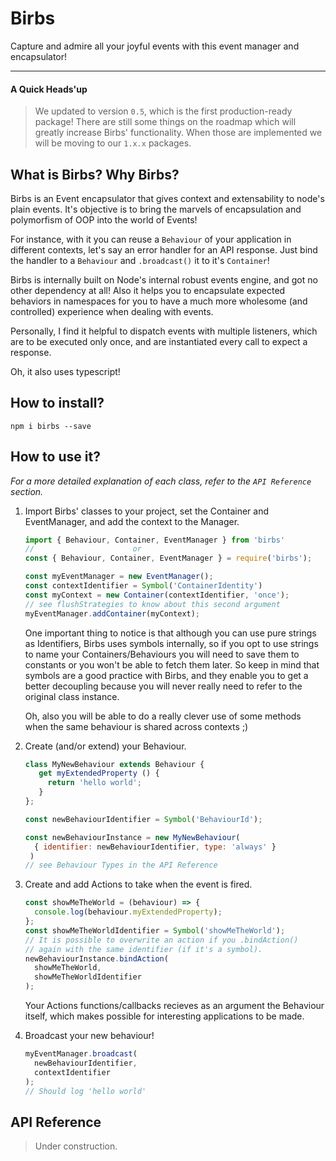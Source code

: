 # Birbs
Capture and admire all your joyful events with this event manager and encapsulator!

--------------------
#### A Quick Heads'up

> We updated to version `0.5`, which is the first production-ready package!
> There are still some things on the roadmap which will greatly increase Birbs' functionality. When those are implemented we will be moving to our `1.x.x` packages.

## What is Birbs? Why Birbs?

Birbs is an Event encapsulator that gives context and extensability to node's plain events. It's objective is to bring the marvels of encapsulation and polymorfism of OOP into the world of Events!

For instance, with it you can reuse a `Behaviour` of your application in different contexts, let's say an error handler for an API response. Just bind the handler to a `Behaviour` and `.broadcast()` it to it's `Container`!

Birbs is internally built on Node's internal robust events engine, and got no other dependency at all! Also it helps you to encapsulate expected behaviors in namespaces for you to have a much more wholesome (and controlled) experience when dealing with events. 

Personally, I find it helpful to dispatch events with multiple listeners, which are to be executed only once, and are instantiated every call to expect a response.

Oh, it also uses typescript!

## How to install?
```
npm i birbs --save
```

## How to use it?
_For a more detailed explanation of each class, refer to the `API Reference` section._
1. Import Birbs' classes to your project, set the Container and EventManager, and add the context to the Manager.
   ```javascript
   import { Behaviour, Container, EventManager } from 'birbs'
   //                      or
   const { Behaviour, Container, EventManager } = require('birbs');

   const myEventManager = new EventManager();
   const contextIdentifier = Symbol('ContainerIdentity')
   const myContext = new Container(contextIdentifier, 'once');
   // see flushStrategies to know about this second argument
   myEventManager.addContainer(myContext);
   ```
   One important thing to notice is that although you can use pure strings as Identifiers, Birbs uses symbols internally, so if you opt to use strings to name your Containers/Behaviours you will need to save them to constants or you won't be able to fetch them later. So keep in mind that symbols are a good practice with Birbs, and they enable you to get a better decoupling because you will never really need to refer to the original class instance.

   Oh, also you will be able to do a really clever use of some methods when the same behaviour is shared across contexts ;)

2. Create (and/or extend) your Behaviour.
   ```javascript
   class MyNewBehaviour extends Behaviour {
      get myExtendedProperty () {
        return 'hello world';
      }
   };

   const newBehaviourIdentifier = Symbol('BehaviourId');

   const newBehaviourInstance = new MyNewBehaviour(
     { identifier: newBehaviourIdentifier, type: 'always' }
    )
   // see Behaviour Types in the API Reference 
   ```

3. Create and add Actions to take when the event is fired.
   ```javascript
   const showMeTheWorld = (behaviour) => {
     console.log(behaviour.myExtendedProperty);
   };
   const showMeTheWorldIdentifier = Symbol('showMeTheWorld');
   // It is possible to overwrite an action if you .bindAction()
   // again with the same identifier (if it's a symbol).
   newBehaviourInstance.bindAction(
     showMeTheWorld,
     showMeTheWorldIdentifier
   );
   ```
   Your Actions functions/callbacks recieves as an argument the Behaviour itself, which makes possible for interesting applications to be made.

4. Broadcast your new behaviour!
   ```javascript
   myEventManager.broadcast(
     newBehaviourIdentifier,
     contextIdentifier
   );
   // Should log 'hello world'
   ```

## API Reference
> Under construction.